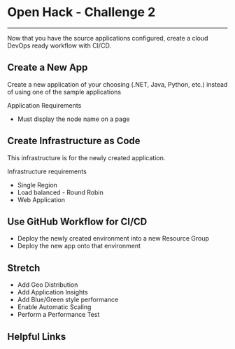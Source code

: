 # Open Hack - Challenge 2

---

Now that you have the source applications configured, create a cloud DevOps ready workflow with CI/CD.

## Create a New App

Create a new application of your choosing (.NET, Java, Python, etc.) instead of using one of the sample applications

Application Requirements

* Must display the node name on a page

## Create Infrastructure as Code

This infrastructure is for the newly created application.

Infrastructure requirements

* Single Region
* Load balanced - Round Robin
* Web Application

## Use GitHub Workflow for CI/CD

* Deploy the newly created environment into a new Resource Group
* Deploy the new app onto that environment

## Stretch

* Add Geo Distribution
* Add Application Insights
* Add Blue/Green style performance
* Enable Automatic Scaling
* Perform a Performance Test

## Helpful Links

